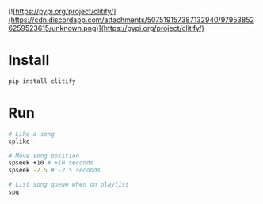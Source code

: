 [![https://pypi.org/project/clitify/](https://cdn.discordapp.com/attachments/507519157387132940/979538526259523615/unknown.png)](https://pypi.org/project/clitify/)

# Install
```sh
pip install clitify
```

# Run
```sh
# Like a song
splike

# Move song position
spseek +10 # +10 seconds
spseek -2.5 # -2.5 seconds

# List song queue when on playlist
spq
```
